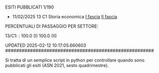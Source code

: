 ESITI PUBBLICATI 1/190 

- 11/02/2025 13 C1  Storia economica	  [I fascia](https://asn23.cineca.it/pubblico/miur/esito/13%252FC1/1/3) [II fascia](https://asn23.cineca.it/pubblico/miur/esito/13%252FC1/2/3) 

PERCENTUALI DI PASSAGGIO PER SETTORE:

13/C1: : 100.0 (I) 100.0 (II)

UPDATED 2025-02-12 10:17:05.660603
###################################################### 

Si tratta di un semplice script in python per controllare quando sono pubblicati gli esiti (ASN 2021, sesto quadrimestre).

